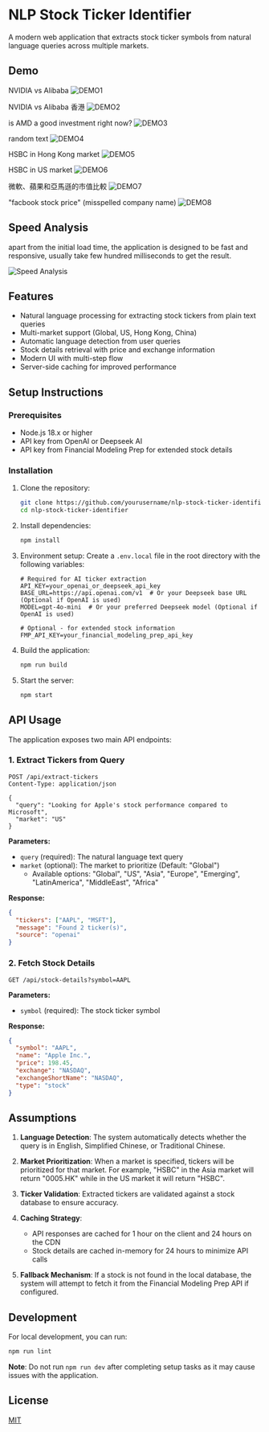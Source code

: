 # NLP Stock Ticker Identifier

A modern web application that extracts stock ticker symbols from natural language queries across multiple markets.

## Demo

NVIDIA vs Alibaba
![DEMO1](/public/demo1.png)

NVIDIA vs Alibaba 香港
![DEMO2](/public/demo2.png)

is AMD a good investment right now?
![DEMO3](/public/demo3.png)

random text
![DEMO4](/public/demo4.png)

HSBC in Hong Kong market
![DEMO5](/public/demo5.png)

HSBC in US market
![DEMO6](/public/demo6.png)

微軟、蘋果和亞馬遜的市值比較
![DEMO7](/public/demo7.png)

"facbook stock price" (misspelled company name)
![DEMO8](/public/demo8.png)

## Speed Analysis

apart from the initial load time, the application is designed to be fast and responsive,  usually take few hundred milliseconds to get the result.

![Speed Analysis](/public/speed_analysis2.png)

## Features

- Natural language processing for extracting stock tickers from plain text queries
- Multi-market support (Global, US, Hong Kong, China)
- Automatic language detection from user queries
- Stock details retrieval with price and exchange information
- Modern UI with multi-step flow
- Server-side caching for improved performance

## Setup Instructions

### Prerequisites

- Node.js 18.x or higher
- API key from OpenAI or Deepseek AI
- API key from Financial Modeling Prep for extended stock details

### Installation

1. Clone the repository:
   ```bash
   git clone https://github.com/yourusername/nlp-stock-ticker-identifier.git
   cd nlp-stock-ticker-identifier
   ```

2. Install dependencies:
   ```bash
   npm install
   ```

3. Environment setup:
   Create a `.env.local` file in the root directory with the following variables:
   ```env
   # Required for AI ticker extraction
   API_KEY=your_openai_or_deepseek_api_key
   BASE_URL=https://api.openai.com/v1  # Or your Deepseek base URL (Optional if OpenAI is used)
   MODEL=gpt-4o-mini  # Or your preferred Deepseek model (Optional if OpenAI is used)

   # Optional - for extended stock information
   FMP_API_KEY=your_financial_modeling_prep_api_key
   ```

4. Build the application:
   ```bash
   npm run build
   ```

5. Start the server:
   ```bash
   npm start
   ```

## API Usage

The application exposes two main API endpoints:

### 1. Extract Tickers from Query

```http
POST /api/extract-tickers
Content-Type: application/json

{
  "query": "Looking for Apple's stock performance compared to Microsoft",
  "market": "US"
}
```

**Parameters:**
- `query` (required): The natural language text query
- `market` (optional): The market to prioritize (Default: "Global")
  - Available options: "Global", "US", "Asia", "Europe", "Emerging", "LatinAmerica", "MiddleEast", "Africa"

**Response:**
```json
{
  "tickers": ["AAPL", "MSFT"],
  "message": "Found 2 ticker(s)",
  "source": "openai"
}
```

### 2. Fetch Stock Details

```http
GET /api/stock-details?symbol=AAPL
```

**Parameters:**
- `symbol` (required): The stock ticker symbol

**Response:**
```json
{
  "symbol": "AAPL",
  "name": "Apple Inc.",
  "price": 198.45,
  "exchange": "NASDAQ",
  "exchangeShortName": "NASDAQ",
  "type": "stock"
}
```

## Assumptions

1. **Language Detection**: The system automatically detects whether the query is in English, Simplified Chinese, or Traditional Chinese.

2. **Market Prioritization**: When a market is specified, tickers will be prioritized for that market. For example, "HSBC" in the Asia market will return "0005.HK" while in the US market it will return "HSBC".

3. **Ticker Validation**: Extracted tickers are validated against a stock database to ensure accuracy.

4. **Caching Strategy**: 
   - API responses are cached for 1 hour on the client and 24 hours on the CDN
   - Stock details are cached in-memory for 24 hours to minimize API calls

5. **Fallback Mechanism**: If a stock is not found in the local database, the system will attempt to fetch it from the Financial Modeling Prep API if configured.

## Development

For local development, you can run:

```bash
npm run lint
```

**Note**: Do not run `npm run dev` after completing setup tasks as it may cause issues with the application.

## License

[MIT](LICENSE)
